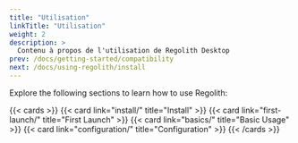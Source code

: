 ```yaml
---
title: "Utilisation"
linkTitle: "Utilisation"
weight: 2
description: >
  Contenu à propos de l'utilisation de Regolith Desktop
prev: /docs/getting-started/compatibility
next: /docs/using-regolith/install
---
```


Explore the following sections to learn how to use Regolith:

{{< cards >}}
  {{< card link="install/" title="Install" >}}
  {{< card link="first-launch/" title="First Launch" >}}
  {{< card link="basics/" title="Basic Usage" >}}
  {{< card link="configuration/" title="Configuration" >}}
{{< /cards >}}

